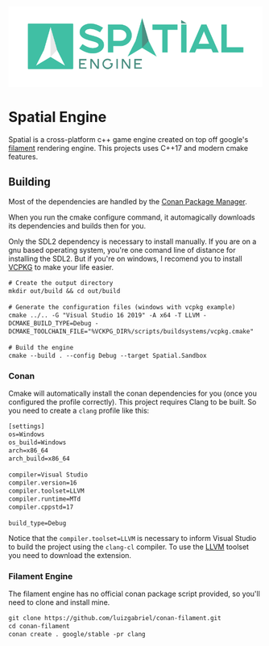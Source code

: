 ![Spatial Engine](/Spatial.Sandbox/assets/textures/spatial_engine_logo.png)


# Spatial Engine

Spatial is a cross-platform c++ game engine created on top off google's [filament](https://github.com/google/filament) rendering engine. This projects uses C++17 and modern cmake features.

## Building

Most of the dependencies are handled by the [Conan Package Manager](https://conan.io).

When you run the cmake configure command, it automagically downloads its dependencies and builds then for you.

Only the SDL2 dependency is necessary to install manually. If you are on a gnu based operating system, you're one comand line of distance for installing the SDL2. But if you're on windows, I recomend you to install [VCPKG](https://github.com/microsoft/vcpkg) to make your life easier.

```shell
# Create the output directory
mkdir out/build && cd out/build

# Generate the configuration files (windows with vcpkg example)
cmake ../.. -G "Visual Studio 16 2019" -A x64 -T LLVM -DCMAKE_BUILD_TYPE=Debug -DCMAKE_TOOLCHAIN_FILE="%VCKPG_DIR%/scripts/buildsystems/vcpkg.cmake"

# Build the engine
cmake --build . --config Debug --target Spatial.Sandbox
```

### Conan

Cmake will automatically install the conan dependencies for you (once you configured the profile correctly). This project requires Clang to be built. So you need to create a `clang` profile like this:

```
[settings]
os=Windows
os_build=Windows
arch=x86_64
arch_build=x86_64

compiler=Visual Studio
compiler.version=16
compiler.toolset=LLVM
compiler.runtime=MTd
compiler.cppstd=17

build_type=Debug
```

Notice that the `compiler.toolset=LLVM` is necessary to inform Visual Studio to build the project using the `clang-cl` compiler. To use the [LLVM](https://marketplace.visualstudio.com/items?itemName=LLVMExtensions.llvm-toolchain) toolset you need to download the extension.

### Filament Engine

The filament engine has no official conan package script provided, so you'll need to clone and install mine.

```
git clone https://github.com/luizgabriel/conan-filament.git
cd conan-filament
conan create . google/stable -pr clang
```
